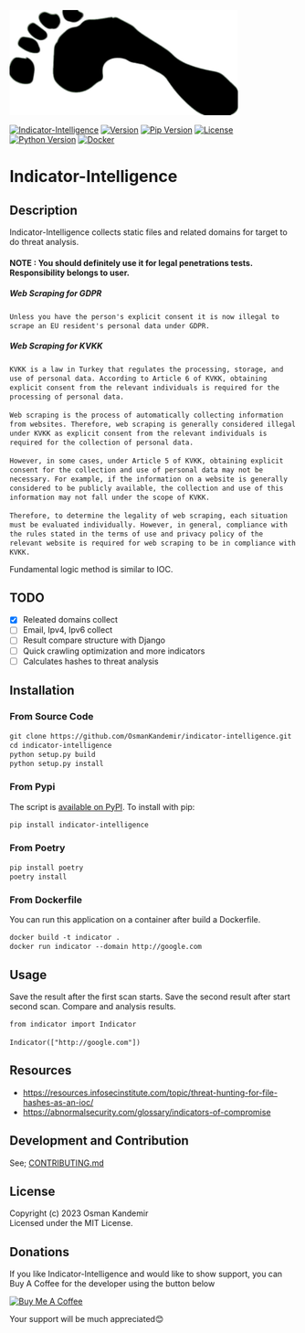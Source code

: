 
![Logo](img.png)

[![Indicator-Intelligence](https://img.shields.io/badge/Indicator-Intelligence-blue)](https://www.github.com/OsmanKandemir/indicator-intelligence)
[![Version](https://img.shields.io/badge/version-1.0.1-blue.svg)](https://github.com/OsmanKandemir/indicator-intelligence)
[![Pip Version](https://img.shields.io/badge/pypi-23.0.1-green)](https://www.python.org)
[![License](https://img.shields.io/badge/license-MIT-blue.svg)](https://raw.githubusercontent.com/smicallef/spiderfoot/master/LICENSE)
[![Python Version](https://img.shields.io/badge/python-3.7+-green)](https://www.python.org)
[![Docker](https://img.shields.io/badge/docker-build-important.svg?logo=Docker)](https://www.docker.com)




# Indicator-Intelligence


## Description

Indicator-Intelligence collects static files and related domains for target to do threat analysis.


#### NOTE : You should definitely use it for legal penetrations tests. Responsibility belongs to user.

##### Web Scraping for GDPR 

```
Unless you have the person's explicit consent it is now illegal to scrape an EU resident's personal data under GDPR.
```

##### Web Scraping for KVKK

```
KVKK is a law in Turkey that regulates the processing, storage, and use of personal data. According to Article 6 of KVKK, obtaining explicit consent from the relevant individuals is required for the processing of personal data.

Web scraping is the process of automatically collecting information from websites. Therefore, web scraping is generally considered illegal under KVKK as explicit consent from the relevant individuals is required for the collection of personal data.

However, in some cases, under Article 5 of KVKK, obtaining explicit consent for the collection and use of personal data may not be necessary. For example, if the information on a website is generally considered to be publicly available, the collection and use of this information may not fall under the scope of KVKK.

Therefore, to determine the legality of web scraping, each situation must be evaluated individually. However, in general, compliance with the rules stated in the terms of use and privacy policy of the relevant website is required for web scraping to be in compliance with KVKK.
```

Fundamental logic method is similar to IOC.

## TODO
- [x] Releated domains collect
- [ ] Email, Ipv4, Ipv6 collect
- [ ] Result compare structure with Django
- [ ] Quick crawling optimization and more indicators
- [ ] Calculates hashes to threat analysis

## Installation

### From Source Code

```
git clone https://github.com/OsmanKandemir/indicator-intelligence.git
cd indicator-intelligence
python setup.py build
python setup.py install
```

### From Pypi

The script is [available on PyPI](https://pypi.org/project/indicator-intelligence/). To install with pip:
```
pip install indicator-intelligence
```
### From Poetry

```
pip install poetry
poetry install
```

### From Dockerfile

You can run this application on a container after build a Dockerfile.

```
docker build -t indicator .
docker run indicator --domain http://google.com

```

## Usage

Save the result after the first scan starts. 
Save the second result after start second scan. Compare and analysis results.

```
from indicator import Indicator

Indicator(["http://google.com"])
```


## Resources

- https://resources.infosecinstitute.com/topic/threat-hunting-for-file-hashes-as-an-ioc/
- https://abnormalsecurity.com/glossary/indicators-of-compromise


## Development and Contribution

See; [CONTRIBUTING.md](CONTRIBUTING.md)



## License

Copyright (c) 2023 Osman Kandemir \
Licensed under the MIT License.

## Donations
If you like Indicator-Intelligence and would like to show support, you can Buy A Coffee for the developer using the button below

<a href="https://www.buymeacoffee.com/OsmanKandemir" target="_blank"><img src="https://cdn.buymeacoffee.com/buttons/default-orange.png" alt="Buy Me A Coffee" height="41" width="174"></a>

Your support will be much appreciated😊